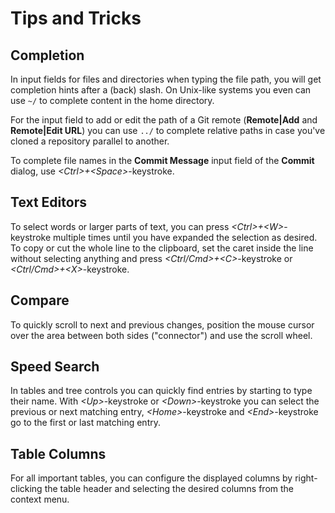 # Tips and Tricks

## Completion

In input fields for files and directories when typing the file path, you
will get completion hints after a (back) slash. On Unix-like systems you
even can use `~/` to complete content in the home directory.

For the input field to add or edit the path of a Git remote
(**Remote\|Add** and **Remote\|Edit URL**) you can use `../` to complete
relative paths in case you've cloned a repository parallel to another.

To complete file names in the **Commit Message** input field of the
**Commit** dialog, use *\<Ctrl>+\<Space>*-keystroke.

## Text Editors

To select words or larger parts of text, you can press
*\<Ctrl>+\<W>*-keystroke multiple times until you have expanded the
selection as desired. To copy or cut the whole line to the clipboard,
set the caret inside the line without selecting anything and press
*\<Ctrl/Cmd>+\<C>*-keystroke or *\<Ctrl/Cmd>+\<X>*-keystroke.

## Compare

To quickly scroll to next and previous changes, position the mouse
cursor over the area between both sides ("connector") and use the scroll
wheel.

## Speed Search

In tables and tree controls you can quickly find entries by starting to
type their name. With *\<Up>*-keystroke or *\<Down>*-keystroke you can
select the previous or next matching entry, *\<Home>*-keystroke and
*\<End>*-keystroke go to the first or last matching entry.

## Table Columns

For all important tables, you can configure the displayed columns by
right-clicking the table header and selecting the desired columns from
the context menu.
